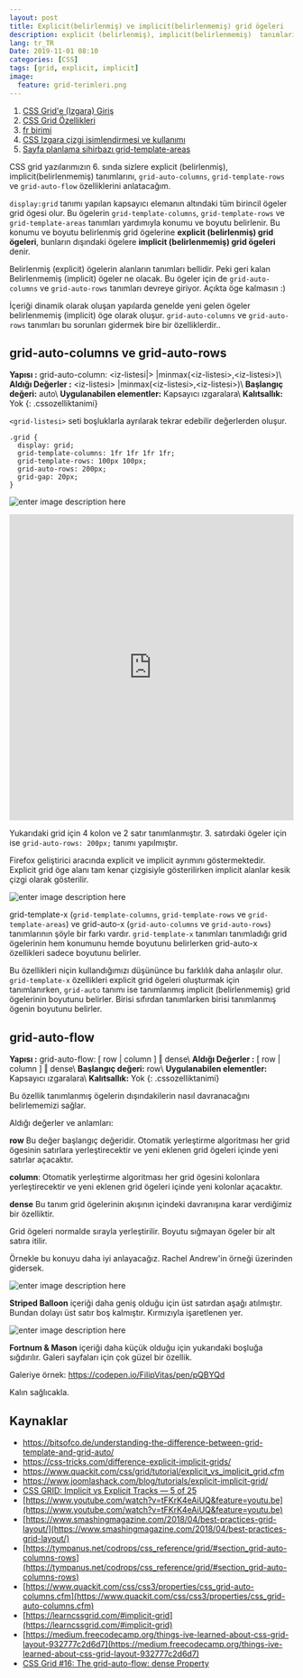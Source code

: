 ```yaml
---
layout: post
title: Explicit(belirlenmiş) ve implicit(belirlenmemiş) grid ögeleri
description: explicit (belirlenmiş), implicit(belirlenmemiş)  tanımları, grid-auto-columns, grid-template-rows ve grid-auto-flow özellikleri
lang: tr_TR
Date: 2019-11-01 08:10
categories: [CSS]
tags: [grid, explicit, implicit]
image:
  feature: grid-terimleri.png
---
```


 1. [CSS Grid'e (Izgara) Giriş](https://fatihhayrioglu.com/css-grid-giris/)
 2. [CSS Grid Özellikleri](https://fatihhayrioglu.com/css-grid-ozellikleri/)
 3. [fr birimi](https://fatihhayrioglu.com/fr-birimi/)
 4. [CSS Izgara çizgi isimlendirmesi ve kullanımı](https://fatihhayrioglu.com/css-izgara-cizgi-isimlendirmesi-ve-kullanimi/)
 5. [Sayfa planlama sihirbazı grid-template-areas](https://fatihhayrioglu.com/sayfa-planlama-sihirbazi-grid-template-areas/ "Sayfa planlama sihirbazı grid-template-areas")

CSS grid yazılarımızın 6. sında sizlere explicit (belirlenmiş), implicit(belirlenmemiş)  tanımlarını, `grid-auto-columns`, `grid-template-rows` ve `grid-auto-flow`  özelliklerini anlatacağım. 

`display:grid` tanımı yapılan kapsayıcı elemanın altındaki tüm birincil ögeler grid ögesi olur. Bu ögelerin `grid-template-columns`, `grid-template-rows` ve `grid-template-areas` tanımları yardımıyla konumu ve boyutu belirlenir. Bu konumu ve boyutu belirlenmiş grid ögelerine **explicit (belirlenmiş) grid ögeleri**, bunların dışındaki ögelere **implicit (belirlenmemiş) grid ögeleri** denir. 

Belirlenmiş (explicit) ögelerin alanların tanımları bellidir. Peki geri kalan Belirlenmemiş (implicit) ögeler ne olacak. Bu ögeler için de `grid-auto-columns` ve `grid-auto-rows` tanımları devreye giriyor. Açıkta öge kalmasın :) 

İçeriği dinamik olarak oluşan yapılarda genelde yeni gelen ögeler belirlenmemiş (implicit) öge olarak oluşur. `grid-auto-columns` ve `grid-auto-rows` tanımları bu sorunları gidermek bire bir özelliklerdir..

## grid-auto-columns ve grid-auto-rows

**Yapısı :** grid-auto-column: \<iz-listesi|> |minmax(\<iz-listesi\>,\<iz-listesi\>)\\
**Aldığı Değerler :**  \<iz-listesi\> |minmax(\<iz-listesi\>,\<iz-listesi\>)\\
**Başlangıç değeri:** auto\\
**Uygulanabilen elementler:** Kapsayıcı ızgaralara\\
**Kalıtsallık:** Yok
{: .cssozelliktanimi} 


`<grid-listesi>` seti boşluklarla ayrılarak tekrar edebilir değerlerden oluşur.

```
.grid { 
  display: grid; 
  grid-template-columns: 1fr 1fr 1fr 1fr;
  grid-template-rows: 100px 100px;
  grid-auto-rows: 200px;
  grid-gap: 20px;
}
```

![enter image description here](https://fatihhayrioglu.com/images/grid-auto-x.png)

<iframe height="542" style="width: 100%;" scrolling="no" title="NWWaBjq" src="https://codepen.io/fatihhayri/embed/NWWaBjq?height=542&theme-id=13521&default-tab=result" frameborder="no" allowtransparency="true" allowfullscreen="true">
</iframe>

Yukarıdaki grid için 4 kolon ve 2 satır tanımlanmıştır. 3. satırdaki ögeler için ise `grid-auto-rows: 200px;` tanımı yapılmıştır. 

Firefox geliştirici aracında explicit ve implicit ayrımını göstermektedir. Explicit grid öge alanı tam kenar çizgisiyle gösterilirken implicit alanlar kesik çizgi olarak gösterilir.

![enter image description here](https://fatihhayrioglu.com/images/grid-auto-x-firefox.png)

grid-template-x (`grid-template-columns`, `grid-template-rows` ve `grid-template-areas`) ve grid-auto-x (`grid-auto-columns` ve `grid-auto-rows`) tanımlarının şöyle bir farkı vardır. `grid-template-x` tanımları tanımladığı grid ögelerinin hem konumunu hemde boyutunu belirlerken grid-auto-x özellikleri sadece boyutunu belirler. 

Bu özellikleri niçin kullandığımızı düşününce bu farklılık daha anlaşılır olur. `grid-template-x` özellikleri explicit grid ögeleri oluşturmak için tanımlanırken, `grid-auto` tanımı ise tanımlanmış implicit (belirlenmemiş) grid ögelerinin boyutunu belirler. Birisi sıfırdan tanımlarken birisi tanımlanmış ögenin boyutunu belirler.


## grid-auto-flow

**Yapısı :** grid-auto-flow: [ row | column ] ‖ dense\\
**Aldığı Değerler :**  [ row | column ] ‖ dense\\
**Başlangıç değeri:** row\\
**Uygulanabilen elementler:** Kapsayıcı ızgaralara\\
**Kalıtsallık:** Yok
{: .cssozelliktanimi} 

Bu özellik tanımlanmış ögelerin dışındakilerin nasıl davranacağını belirlememizi sağlar.

Aldığı değerler ve anlamları:

**row** Bu değer başlangıç değeridir. Otomatik yerleştirme algoritması her  grid ögesinin satırlara yerleştirecektir ve yeni eklenen grid ögeleri içinde yeni satırlar açacaktır.

**column**: Otomatik yerleştirme algoritması her  grid ögesini kolonlara yerleştirecektir ve yeni eklenen grid ögeleri içinde yeni kolonlar açacaktır.

**dense** Bu tanım grid ögelerinin akışının içindeki davranışına karar verdiğimiz bir özelliktir. 

Grid ögeleri normalde sırayla yerleştirilir. Boyutu sığmayan ögeler bir alt satıra itilir. 

Örnekle bu konuyu daha iyi anlayacağız. Rachel Andrew'in örneği üzerinden gidersek.

![enter image description here](https://fatihhayrioglu.com/images/grdi-auto-flow.png)

**Striped Balloon** içeriği daha geniş olduğu için üst satırdan aşağı atılmıştır. Bundan dolayı üst satır boş kalmıştır. Kırmızıyla işaretlenen yer.

![enter image description here](https://fatihhayrioglu.com/images/grdi-auto-flow-dense.png)

**Fortnum & Mason** içeriği daha küçük olduğu için yukarıdaki boşluğa sığdırılır. Galeri sayfaları için çok güzel bir özellik. 

Galeriye örnek:  https://codepen.io/FilipVitas/pen/pQBYQd

Kalın sağlıcakla.

## Kaynaklar

 - https://bitsofco.de/understanding-the-difference-between-grid-template-and-grid-auto/
 - https://css-tricks.com/difference-explicit-implicit-grids/
 - https://www.quackit.com/css/grid/tutorial/explicit_vs_implicit_grid.cfm
 - https://www.joomlashack.com/blog/tutorials/explicit-implicit-grid/
 - [CSS GRID: Implicit vs Explicit Tracks — 5 of 25](https://www.youtube.com/watch?v=8_153Zz4YI8)
 - [https://www.youtube.com/watch?v=tFKrK4eAiUQ&feature=youtu.be](https://www.youtube.com/watch?v=tFKrK4eAiUQ&feature=youtu.be)
 - [https://www.smashingmagazine.com/2018/04/best-practices-grid-layout/](https://www.smashingmagazine.com/2018/04/best-practices-grid-layout/)
 - [https://tympanus.net/codrops/css_reference/grid/#section_grid-auto-columns-rows](https://tympanus.net/codrops/css_reference/grid/#section_grid-auto-columns-rows)
 - [https://www.quackit.com/css/css3/properties/css_grid-auto-columns.cfm](https://www.quackit.com/css/css3/properties/css_grid-auto-columns.cfm)
 - [https://learncssgrid.com/#implicit-grid](https://learncssgrid.com/#implicit-grid)
 - [https://medium.freecodecamp.org/things-ive-learned-about-css-grid-layout-932777c2d6d7](https://medium.freecodecamp.org/things-ive-learned-about-css-grid-layout-932777c2d6d7)
 - [CSS Grid #16: The grid-auto-flow: dense Property](https://www.joomlashack.com/blog/tutorials/grid-auto-flow-dense-property/)